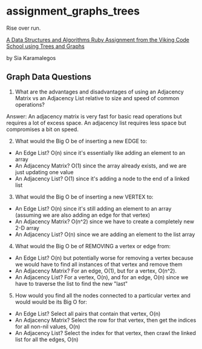 # assignment_graphs_trees
Rise over run.

[A Data Structures and Algorithms Ruby Assignment from the Viking Code School using Trees and Graphs](http://www.vikingcodeschool.com)

by Sia Karamalegos

## Graph Data Questions

1. What are the advantages and disadvantages of using an Adjacency Matrix vs an Adjacency List relative to size and speed of common operations?
  
  Answer: An adjacency matrix is very fast for basic read operations but requires a lot of excess space. An adjacency list requires less space but compromises a bit on speed.

2. What would the Big O be of inserting a new EDGE to:

  - An Edge List? O(n) since it's essentially like adding an element to an array
  - An Adjacency Matrix? O(1) since the array already exists, and we are just updating one value
  - An Adjacency List? O(1) since it's adding a node to the end of a linked list

3. What would the Big O be of inserting a new VERTEX to:

  - An Edge List? O(n) since it's still adding an element to an array (assuming we are also adding an edge for that vertex)
  - An Adjacency Matrix? O(n^2) since we have to create a completely new 2-D array
  - An Adjacency List? O(n) since we are adding an element to the list array

4. What would the Big O be of REMOVING a vertex or edge from:

  - An Edge List? O(n) but potentially worse for removing a vertex because we would have to find all instances of that vertex and remove them
  - An Adjacency Matrix? For an edge, O(1), but for a vertex, O(n^2).
  - An Adjacency List? For a vertex, O(n), and for an edge, O(n) since we have to traverse the list to find the new "last"

5. How would you find all the nodes connected to a particular vertex and would would be its Big O for:

  - An Edge List? Select all pairs that contain that vertex, O(n)
  - An Adjacency Matrix? Select the row for that vertex, then get the indices for all non-nil values, O(n)
  - An Adjacency List? Select the index for that vertex, then crawl the linked list for all the edges, O(n)
